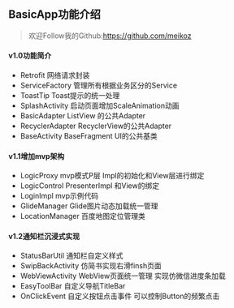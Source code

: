 ## BasicApp功能介绍
>   欢迎Follow我的Github:https://github.com/meikoz

#### v1.0功能简介
-   Retrofit            网络请求封装
-   ServiceFactory      管理所有根据业务区分的Service
-   ToastTip            Toast提示的统一处理
-   SplashActivity      启动页面增加ScaleAnimation动画
-   BasicAdapter        ListView 的公共Adapter
-   RecyclerAdapter     RecyclerView的公共Adapter
-   BaseActivity        BaseFragment UI的公共基类


#### v1.1增加mvp架构
-   LogicProxy          mvp模式P层 Impl的初始化和View层进行绑定
-   LogicControl        PresenterImpl 和View的绑定
-   LoginImpl           mvp示例代码
-   GlideManager        Glide图片动态加载统一管理
-   LocationManager     百度地图定位管理类

#### v1.2通知栏沉浸式实现
-   StatusBarUtil       通知栏自定义样式
-   SwipBackActivity    仿简书实现右滑finsh页面 
-   WebViewActivity     WebView页面统一管理 实现仿微信进度条加载
-   EasyToolBar         自定义导航TitleBar
-   OnClickEvent        自定义按钮点击事件 可以控制Button的频繁点击

